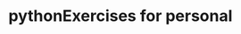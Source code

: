 # pythonExercises for personal

    




   
   
  
    

    













































